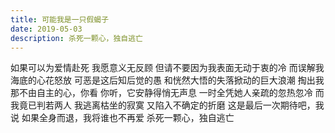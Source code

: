```yaml
---
title: 可能我是一只假蝎子
date: 2019-05-03
description: 杀死一颗心，独自逃亡
---
```


如果可以为爱情赴死
我愿意义无反顾
但请不要因为我表面无动于衷的冷
而误解我海底的心花怒放
可恶是这后知后觉的愚
和恍然大悟的失落掀动的巨大浪潮
掏出我那不由自主的心，你看
你听，它安静得悄无声息
一时全凭她人亲疏的忽热忽冷
而我竟已判若两人
我逃离枯坐的寂寞
又陷入不确定的折磨
这是最后一次期待吧，我说
如果全身而退，我将谁也不再爱
杀死一颗心，独自逃亡